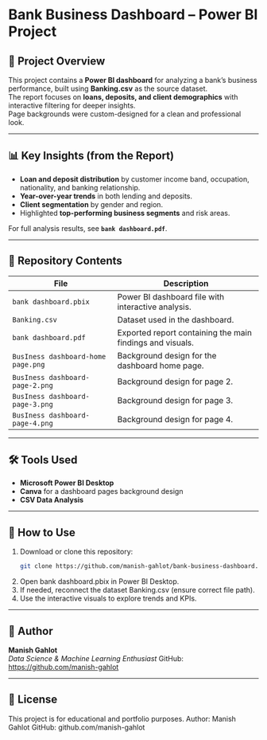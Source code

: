 # Bank Business Dashboard – Power BI Project

## 📌 Project Overview
This project contains a **Power BI dashboard** for analyzing a bank’s business performance, built using **Banking.csv** as the source dataset.  
The report focuses on **loans, deposits, and client demographics** with interactive filtering for deeper insights.  
Page backgrounds were custom-designed for a clean and professional look.

---

## 📊 Key Insights (from the Report)
- **Loan and deposit distribution** by customer income band, occupation, nationality, and banking relationship.
- **Year-over-year trends** in both lending and deposits.
- **Client segmentation** by gender and region.
- Highlighted **top-performing business segments** and risk areas.

For full analysis results, see **`bank dashboard.pdf`**.

---

## 📂 Repository Contents
| File | Description |
|------|-------------|
| `bank dashboard.pbix` | Power BI dashboard file with interactive analysis. |
| `Banking.csv` | Dataset used in the dashboard. |
| `bank dashboard.pdf` | Exported report containing the main findings and visuals. |
| `BusIness dashboard-home page.png` | Background design for the dashboard home page. |
| `BusIness dashboard-page-2.png` | Background design for page 2. |
| `BusIness dashboard-page-3.png` | Background design for page 3. |
| `BusIness dashboard-page-4.png` | Background design for page 4. |

---

## 🛠 Tools Used
- **Microsoft Power BI Desktop**
- **Canva** for a dashboard pages background design
- **CSV Data Analysis**

---

## 🚀 How to Use
1. Download or clone this repository:
   ```bash
   git clone https://github.com/manish-gahlot/bank-business-dashboard.git
2. Open bank dashboard.pbix in Power BI Desktop.
3. If needed, reconnect the dataset Banking.csv (ensure correct file path).
4. Use the interactive visuals to explore trends and KPIs.

---

## 👤 Author

**Manish Gahlot**  
_Data Science & Machine Learning Enthusiast_ 
GitHub: https://github.com/manish-gahlot

---

## 📜 License
This project is for educational and portfolio purposes.
Author: Manish Gahlot
GitHub: github.com/manish-gahlot
